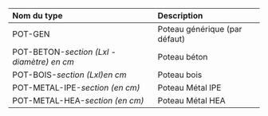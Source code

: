 **Nom du type**|**Description**
:--- | :---
POT-GEN|Poteau générique (par défaut)
POT-BETON-_section (Lxl - diamètre) en cm_|Poteau béton
POT-BOIS-_section  (Lxl)en cm_|Poteau bois
POT-METAL-IPE-_section (en cm)_|Poteau Métal IPE
POT-METAL-HEA-_section (en cm)_|Poteau Métal HEA
